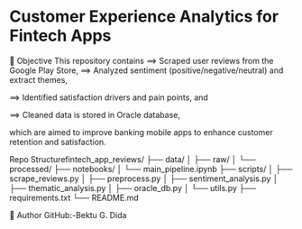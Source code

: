 #  Customer Experience Analytics for Fintech Apps
🎯  Objective
This repository contains 
==> Scraped user reviews from the Google Play Store,
==> Analyzed sentiment (positive/negative/neutral) and extract themes,

==> Identified satisfaction drivers and pain points, and

==> Cleaned data is stored in Oracle database, 

which are aimed to improve banking mobile apps to enhance customer retention and satisfaction.


Repo Structurefintech_app_reviews/
├── data/
│   ├── raw/
│   └── processed/
├── notebooks/
│   └── main_pipeline.ipynb
├── scripts/
│   ├── scrape_reviews.py
│   ├── preprocess.py
│   ├── sentiment_analysis.py
│   ├── thematic_analysis.py
│   ├── oracle_db.py
│   └── utils.py
├── requirements.txt
└── README.md


👤 Author GitHub:-Bektu G. Dida